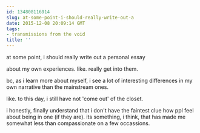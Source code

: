 ```yaml
---
id: 134808116914
slug: at-some-point-i-should-really-write-out-a
date: 2015-12-08 20:09:14 GMT
tags:
- transmissions from the void
title: ''
---
```


at some point, i should really write out a personal essay

about my own experiences. like. really get into them.

bc, as i learn more about myself, i see a lot of interesting differences in my own narrative than the mainstream ones.

like. to this day, i still have not 'come out' of the closet.

i honestly, finally understand that i don't have the faintest clue how ppl feel about being in one (if they are). its something, i think, that has made me somewhat less than compassionate on a few occassions.